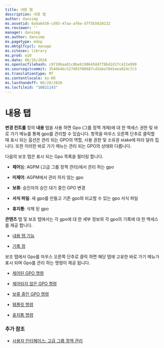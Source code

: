 ```yaml
---
title: 내용 탭
description: 내용 탭
author: dansimp
ms.assetid: 6ada6430-cd93-47aa-af6e-d7f5b5620132
ms.reviewer: ''
manager: dansimp
ms.author: dansimp
ms.pagetype: mdop
ms.mktglfcycl: manage
ms.sitesec: library
ms.prod: w10
ms.date: 06/16/2016
ms.openlocfilehash: c97106aa01c8be61986458d7f8bd2d17c422e999
ms.sourcegitcommit: 354664bc527d93f80687cd2eba70d1eea024c7c3
ms.translationtype: MT
ms.contentlocale: ko-KR
ms.lasthandoff: 06/26/2020
ms.locfileid: "10821143"
---
```

# 내용 탭


**변경 컨트롤** 창의 **내용** 탭을 사용 하면 Gpo (그룹 정책 개체)에 대 한 액세스 권한 및 바로 가기 메뉴를 통해 gpo를 관리할 수 있습니다. 항목을 마우스 오른쪽 단추로 클릭할 때 표시 되는 옵션은 관리 되는 GPO의 역할, 사용 권한 및 소유권 stake에 따라 달라 집니다. 또한 이러한 바로 가기 메뉴는 관리 되는 GPO의 상태와 다릅니다.

다음의 보조 탭은 표시 되는 Gpo 목록을 필터링 합니다.

-   **제어**됨: AGPM (고급 그룹 정책 관리)에서 관리 하는 gpo

-   **미제어**: AGPM에서 관리 하지 않는 gpo

-   **보류**: 승인자의 승인 대기 중인 GPO 변경

-   **서식 파일**: 새 gpo를 만들고 기존 gpo와 비교할 수 있는 gpo 서식 파일

-   **휴지통**: 삭제 된 gpo

**콘텐츠** 탭 및 보조 탭에서는 각 gpo에 대 한 세부 정보와 각 gpo의 기록에 대 한 액세스를 제공 합니다.

-   [내용 탭 기능](contents-tab-features-agpm30ops.md)

-   [기록 창](history-window-agpm30ops.md)

보조 탭에서 Gpo를 마우스 오른쪽 단추로 클릭 하면 해당 탭에 고유한 바로 가기 메뉴가 표시 되며 Gpo를 관리 하는 명령이 제공 됩니다.

-   [제어된 GPO 명령](controlled-gpo-commands-agpm30ops.md)

-   [제어되지 않은 GPO 명령](uncontrolled-gpo-commands-agpm30ops.md)

-   [보류 중인 GPO 명령](pending-gpo-commands-agpm30ops.md)

-   [템플릿 명령](template-commands-agpm30ops.md)

-   [휴지통 명령](recycle-bin-commands-agpm30ops.md)

### 추가 참조

-   [사용자 인터페이스: 고급 그룹 정책 관리](user-interface-advanced-group-policy-management-agpm30ops.md)

 

 





